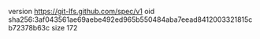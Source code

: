 version https://git-lfs.github.com/spec/v1
oid sha256:3af043561ae69aebe492ed965b550484aba7eead8412003321815cb72378b63c
size 172

